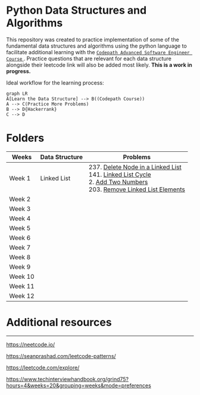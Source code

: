 # Python Data Structures and Algorithms
This repository was created to practice implementation of some of the fundamental data structures and algorithms using the python language to facilitate additional learning with the <a href="https://courses.codepath.org/courses/advanced_software_eng/unit/0#!overview">`Codepath Advanced Software Engineer Course` </a>. Practice questions that are relevant for each data structure alongside their leetcode link will also be added most likely. **This is a work in progress.**

Ideal workflow for the learning process:

```mermaid
graph LR
A[Learn the Data Structure] --> B((Codepath Course))
A --> C(Practice More Problems)
B --> D{Hackerrank}
C --> D
```

# Folders
|Weeks                |Data Structure                        |Problems                         |
|----------------|-------------------------------|-----------------------------|
|Week 1|   Linked List   | 237. <a href="https://leetcode.com/problems/delete-node-in-a-linked-list/">Delete Node in a Linked List</a> <br> 141. <a href = "https://leetcode.com/problems/linked-list-cycle/"> Linked List Cycle </a> <br> 2. <a href="https://leetcode.com/problems/add-two-numbers/"> Add Two Numbers </a>  <br> 203. <a href="https://leetcode.com/problems/remove-linked-list-elements/">Remove Linked List Elements</a>     |
|Week 2       |           |            |
|Week 3        |    |    |
|Week 4        |    |        |
|Week 5        |    |    |
|Week 6        |    |    |
|Week 7        |    |    |
|Week 8        |    |    |
|Week 9        |    |    |
|Week 10        |    |    |
|Week 11       |    |    |
|Week 12        |    |    |



# Additional resources
---
https://neetcode.io/

https://seanprashad.com/leetcode-patterns/

https://leetcode.com/explore/

https://www.techinterviewhandbook.org/grind75?hours=4&weeks=20&grouping=weeks&mode=preferences
